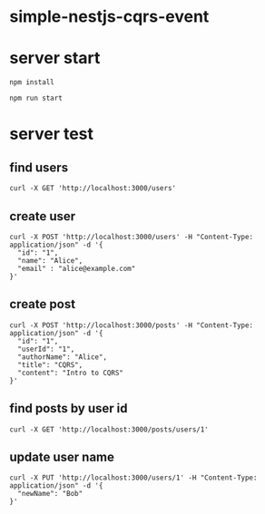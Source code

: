# simple-nestjs-cqrs-event

# server start

```shell
npm install
```

```shell
npm run start
```

# server test

## find users

```shell
curl -X GET 'http://localhost:3000/users'
```

## create user

```shell
curl -X POST 'http://localhost:3000/users' -H "Content-Type: application/json" -d '{
  "id": "1",
  "name": "Alice",
  "email" : "alice@example.com"
}'
```

## create post

```shell
curl -X POST 'http://localhost:3000/posts' -H "Content-Type: application/json" -d '{
  "id": "1",
  "userId": "1",
  "authorName": "Alice",
  "title": "CQRS",
  "content": "Intro to CQRS"
}'
```

## find posts by user id

```shell
curl -X GET 'http://localhost:3000/posts/users/1'
```

## update user name

```shell
curl -X PUT 'http://localhost:3000/users/1' -H "Content-Type: application/json" -d '{
  "newName": "Bob"
}'
```